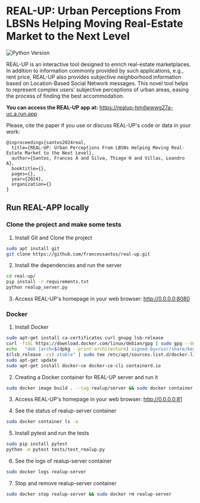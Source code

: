 # REAL-UP: Urban Perceptions From LBSNs Helping Moving Real-Estate Market to the Next Level

![Python Version](https://img.shields.io/badge/python-v3.7-blue)



REAL-UP is an interactive tool designed to enrich real-estate marketplaces. In addition to information commonly provided by such applications, e.g., rent price, REAL-UP also provides subjective neighborhood information based on Location-Based Social Network messages. This novel tool helps to represent complex users’ subjective perceptions of urban areas, easing the process of finding the best accommodation.

**You can access the REAL-UP app at:** https://realup-hmdwwwg27a-uc.a.run.app

Please, cite the paper if you use or discuss REAL-UP's code or data in your work:

```shell
@inproceedings{santos2024real,
  title={REAL-UP: Urban Perceptions From LBSNs Helping Moving Real-Estate Market to the Next Level},
  author={Santos, Frances A and Silva, Thiago H and Villas, Leandro A},
  booktitle={},
  pages={},
  year={2024},
  organization={}
}
```

## Run REAL-APP locally

### Clone the project and make some tests

1. Install Git and Clone the project

```sh
sudo apt install git
git clone https://github.com/francessantos/real-up.git
```

2. Install the dependencies and run the server

```sh
cd real-up/
pip install -r requirements.txt
python realup_server.py
```

3. Access REAL-UP's homepage in your web browser: http://0.0.0.0:8080

### Docker

1. Install Docker

```sh
sudo apt-get install ca-certificates curl gnupg lsb-release
curl -fsSL https://download.docker.com/linux/debian/gpg | sudo gpg --dearmor -o /usr/share/keyrings/docker-archive-keyring.gpg
echo   "deb [arch=$(dpkg --print-architecture) signed-by=/usr/share/keyrings/docker-archive-keyring.gpg] https://download.docker.com/linux/debian \
$(lsb_release -cs) stable" | sudo tee /etc/apt/sources.list.d/docker.list > /dev/null
sudo apt-get update
sudo apt-get install docker-ce docker-ce-cli containerd.io
```

2. Creating a Docker container for REAL-UP server and run it

```sh
sudo docker image build . --tag realup/server && sudo docker container run --restart unless-stopped -d -e PORT=81 -p 8080:8080 --network host --name realup-server --shm-size 1g realup/server
```

3. Access REAL-UP's homepage in your web browser: http://0.0.0.0:81

4. See the status of realup-server container

```sh
sudo docker container ls -a
```

5. Install pytest and run the tests

```sh
sudo pip install pytest
python -m pytest tests/test_realup.py
```

6. See the logs of realup-server container

```sh
sudo docker logs realup-server
```

7. Stop and remove realup-server container

```sh
sudo docker stop realup-server && sudo docker rm realup-server
```
